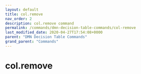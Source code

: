 ```yaml
---
layout: default
title: col.remove 
nav_order: 2
description: col.remove command
permalink: /commands/dmn-decision-table-commands/col-remove
last_modified_date: 2020-04-27T17:54:08+0000
parent: "DMN Decision Table Commands"
grand_parent: "Commands"
---
```


# col.remove
